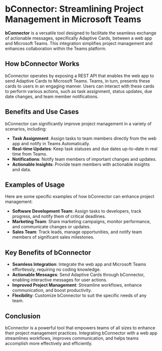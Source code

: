 # bConnector: Streamlining Project Management in Microsoft Teams

**bConnector** is a versatile tool designed to facilitate the seamless exchange of actionable messages, specifically Adaptive Cards, between a web app and Microsoft Teams. This integration simplifies project management and enhances collaboration within the Teams platform.

## How bConnector Works

bConnector operates by exposing a REST API that enables the web app to send Adaptive Cards to Microsoft Teams. Teams, in turn, presents these cards to users in an engaging manner. Users can interact with these cards to perform various actions, such as task assignment, status updates, due date changes, and team member notifications.

## Benefits and Use Cases

bConnector can significantly improve project management in a variety of scenarios, including:

- **Task Assignment**: Assign tasks to team members directly from the web app and notify in Teams Automatically.
- **Real-time Updates**: Keep task statuses and due dates up-to-date in real time from Teams.
- **Notifications**: Notify team members of important changes and updates.
- **Actionable Insights**: Provide team members with actionable insights and data.

## Examples of Usage

Here are some specific examples of how bConnector can enhance project management:

- **Software Development Team**: Assign tasks to developers, track progress, and notify them of critical deadlines.
- **Marketing Team**: Share marketing campaigns, monitor performance, and communicate changes or updates.
- **Sales Team**: Track leads, manage opportunities, and notify team members of significant sales milestones.

## Key Benefits of bConnector

- **Seamless Integration**: Integrate the web app and Microsoft Teams effortlessly, requiring no coding knowledge.
- **Actionable Messages**: Send Adaptive Cards through bConnector, enabling interactive messages for user actions.
- **Improved Project Management**: Streamline workflows, enhance communication, and boost productivity.
- **Flexibility**: Customize bConnector to suit the specific needs of any team.

## Conclusion

bConnector is a powerful tool that empowers teams of all sizes to enhance their project management practices. Integrating bConnector with a web app streamlines workflows, improves communication, and helps teams accomplish more effectively and efficiently.

